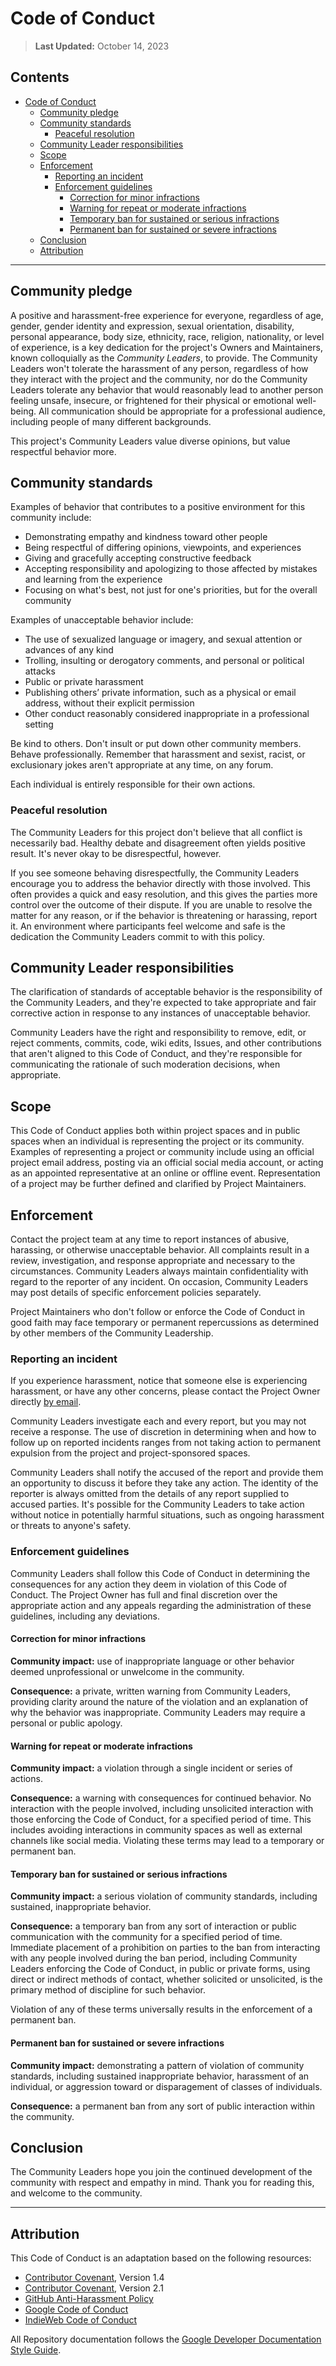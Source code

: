 # Code of Conduct

> **Last Updated:** October 14, 2023

<!-- prettier-ignore-start -->
<!-- omit from toc -->
## Contents

- [Code of Conduct](#code-of-conduct)
  - [Community pledge](#community-pledge)
  - [Community standards](#community-standards)
    - [Peaceful resolution](#peaceful-resolution)
  - [Community Leader responsibilities](#community-leader-responsibilities)
  - [Scope](#scope)
  - [Enforcement](#enforcement)
    - [Reporting an incident](#reporting-an-incident)
    - [Enforcement guidelines](#enforcement-guidelines)
      - [Correction for minor infractions](#correction-for-minor-infractions)
      - [Warning for repeat or moderate infractions](#warning-for-repeat-or-moderate-infractions)
      - [Temporary ban for sustained or serious infractions](#temporary-ban-for-sustained-or-serious-infractions)
      - [Permanent ban for sustained or severe infractions](#permanent-ban-for-sustained-or-severe-infractions)
  - [Conclusion](#conclusion)
  - [Attribution](#attribution)

---
<!-- prettier-ignore-end -->

## Community pledge

A positive and harassment-free experience for everyone, regardless of age, gender, gender identity and expression,
sexual orientation, disability, personal appearance, body size, ethnicity, race, religion, nationality, or level of
experience, is a key dedication for the project's Owners and Maintainers, known colloquially as the _Community Leaders_,
to provide. The Community Leaders won't tolerate the harassment of any person, regardless of how they interact with the
project and the community, nor do the Community Leaders tolerate any behavior that would reasonably lead to another
person feeling unsafe, insecure, or frightened for their physical or emotional well-being. All communication should be
appropriate for a professional audience, including people of many different backgrounds.

This project's Community Leaders value diverse opinions, but value respectful behavior more.

## Community standards

Examples of behavior that contributes to a positive environment for this community include:

- Demonstrating empathy and kindness toward other people
- Being respectful of differing opinions, viewpoints, and experiences
- Giving and gracefully accepting constructive feedback
- Accepting responsibility and apologizing to those affected by mistakes and learning from the experience
- Focusing on what's best, not just for one's priorities, but for the overall community

Examples of unacceptable behavior include:

- The use of sexualized language or imagery, and sexual attention or advances of any kind
- Trolling, insulting or derogatory comments, and personal or political attacks
- Public or private harassment
- Publishing others’ private information, such as a physical or email address, without their explicit permission
- Other conduct reasonably considered inappropriate in a professional setting

Be kind to others. Don't insult or put down other community members. Behave professionally. Remember that harassment and
sexist, racist, or exclusionary jokes aren't appropriate at any time, on any forum.

Each individual is entirely responsible for their own actions.

### Peaceful resolution

The Community Leaders for this project don't believe that all conflict is necessarily bad. Healthy debate and
disagreement often yields positive result. It's never okay to be disrespectful, however.

If you see someone behaving disrespectfully, the Community Leaders encourage you to address the behavior directly with
those involved. This often provides a quick and easy resolution, and this gives the parties more control over the
outcome of their dispute. If you are unable to resolve the matter for any reason, or if the behavior is threatening or
harassing, report it. An environment where participants feel welcome and safe is the dedication the Community Leaders
commit to with this policy.

## Community Leader responsibilities

The clarification of standards of acceptable behavior is the responsibility of the Community Leaders, and they're
expected to take appropriate and fair corrective action in response to any instances of unacceptable behavior.

Community Leaders have the right and responsibility to remove, edit, or reject comments, commits, code, wiki edits,
Issues, and other contributions that aren't aligned to this Code of Conduct, and they're responsible for communicating
the rationale of such moderation decisions, when appropriate.

## Scope

This Code of Conduct applies both within project spaces and in public spaces when an individual is representing the
project or its community. Examples of representing a project or community include using an official project email
address, posting via an official social media account, or acting as an appointed representative at an online or offline
event. Representation of a project may be further defined and clarified by Project Maintainers.

## Enforcement

Contact the project team at any time to report instances of abusive, harassing, or otherwise unacceptable behavior. All
complaints result in a review, investigation, and response appropriate and necessary to the circumstances. Community
Leaders always maintain confidentiality with regard to the reporter of any incident. On occasion, Community Leaders may
post details of specific enforcement policies separately.

Project Maintainers who don't follow or enforce the Code of Conduct in good faith may face temporary or permanent
repercussions as determined by other members of the Community Leadership.

### Reporting an incident

If you experience harassment, notice that someone else is experiencing harassment, or have any other concerns, please
contact the Project Owner directly [by email][email].

Community Leaders investigate each and every report, but you may not receive a response. The use of discretion in
determining when and how to follow up on reported incidents ranges from not taking action to permanent expulsion from
the project and project-sponsored spaces.

Community Leaders shall notify the accused of the report and provide them an opportunity to discuss it before they take
any action. The identity of the reporter is always omitted from the details of any report supplied to accused parties.
It's possible for the Community Leaders to take action without notice in potentially harmful situations, such as ongoing
harassment or threats to anyone's safety.

### Enforcement guidelines

Community Leaders shall follow this Code of Conduct in determining the consequences for any action they deem in
violation of this Code of Conduct. The Project Owner has full and final discretion over the appropriate action and any
appeals regarding the administration of these guidelines, including any deviations.

#### Correction for minor infractions

**Community impact:** use of inappropriate language or other behavior deemed unprofessional or unwelcome in the
community.

**Consequence:** a private, written warning from Community Leaders, providing clarity around the nature of the violation
and an explanation of why the behavior was inappropriate. Community Leaders may require a personal or public apology.

#### Warning for repeat or moderate infractions

**Community impact:** a violation through a single incident or series of actions.

**Consequence:** a warning with consequences for continued behavior. No interaction with the people involved, including
unsolicited interaction with those enforcing the Code of Conduct, for a specified period of time. This includes avoiding
interactions in community spaces as well as external channels like social media. Violating these terms may lead to a
temporary or permanent ban.

#### Temporary ban for sustained or serious infractions

**Community impact:** a serious violation of community standards, including sustained, inappropriate behavior.

**Consequence:** a temporary ban from any sort of interaction or public communication with the community for a specified
period of time. Immediate placement of a prohibition on parties to the ban from interacting with any people involved
during the ban period, including Community Leaders enforcing the Code of Conduct, in public or private forms, using
direct or indirect methods of contact, whether solicited or unsolicited, is the primary method of discipline for such
behavior.

Violation of any of these terms universally results in the enforcement of a permanent ban.

#### Permanent ban for sustained or severe infractions

**Community impact:** demonstrating a pattern of violation of community standards, including sustained inappropriate
behavior, harassment of an individual, or aggression toward or disparagement of classes of individuals.

**Consequence:** a permanent ban from any sort of public interaction within the community.

## Conclusion

The Community Leaders hope you join the continued development of the community with respect and empathy in mind. Thank
you for reading this, and welcome to the community.

---

## Attribution

This Code of Conduct is an adaptation based on the following resources:

- [Contributor Covenant][covenant-14], Version 1.4
- [Contributor Covenant][covenant-21], Version 2.1
- [GitHub Anti-Harassment Policy][github-antiharassment]
- [Google Code of Conduct][google-conduct]
- [IndieWeb Code of Conduct][indieweb-conduct]

All Repository documentation follows the [Google Developer Documentation Style Guide][google-style].

<!-- Link repository -->

[covenant-14]: https://www.contributor-covenant.org/version/1/4/code-of-conduct/
[covenant-21]: https://www.contributor-covenant.org/version/2/1/code_of_conduct/
[email]: mailto:hello+github@andrewvaughan.io?subject=GitHub%20Code%20of%20Conduct%20Report
[github-antiharassment]: https://geekfeminism.fandom.com/wiki/Conference_anti-harassment/Policy
[google-conduct]: https://github.com/google/.github/blob/master/CODE_OF_CONDUCT.md
[google-style]: https://developers.google.com/style/
[indieweb-conduct]: https://indieweb.org/code-of-conduct
